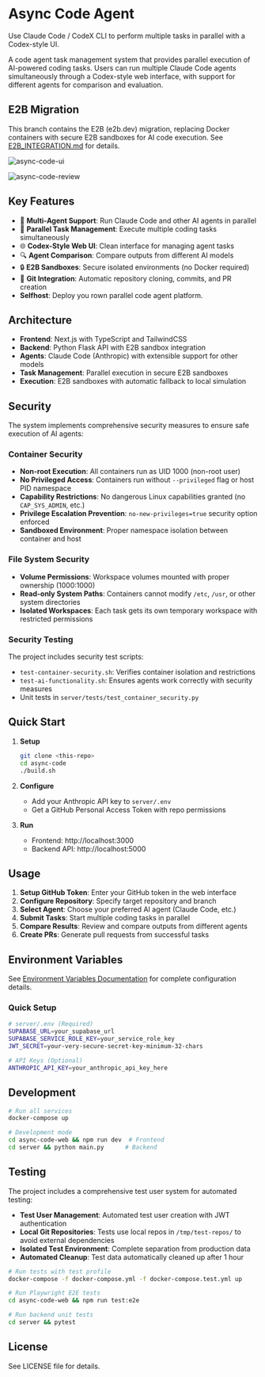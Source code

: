 # Async Code Agent

Use Claude Code / CodeX CLI to perform multiple tasks in parallel with a Codex-style UI.

A code agent task management system that provides parallel execution of AI-powered coding tasks. Users can run multiple Claude Code agents simultaneously through a Codex-style web interface, with support for different agents for comparison and evaluation.

## E2B Migration

This branch contains the E2B (e2b.dev) migration, replacing Docker containers with secure E2B sandboxes for AI code execution. See [E2B_INTEGRATION.md](server-e2b/E2B_INTEGRATION.md) for details.

![async-code-ui](https://github.com/user-attachments/assets/e490c605-681a-4abb-a440-323e15f1a90d)


![async-code-review](https://github.com/user-attachments/assets/bbf71c82-636c-487b-bb51-6ad0b393c2ef)


## Key Features

- 🤖 **Multi-Agent Support**: Run Claude Code and other AI agents in parallel
- 🔄 **Parallel Task Management**: Execute multiple coding tasks simultaneously  
- 🌐 **Codex-Style Web UI**: Clean interface for managing agent tasks
- 🔍 **Agent Comparison**: Compare outputs from different AI models
- 🔒 **E2B Sandboxes**: Secure isolated environments (no Docker required)
- 🔗 **Git Integration**: Automatic repository cloning, commits, and PR creation
- **Selfhost**: Deploy you rown parallel code agent platform.

## Architecture

- **Frontend**: Next.js with TypeScript and TailwindCSS
- **Backend**: Python Flask API with E2B sandbox integration
- **Agents**: Claude Code (Anthropic) with extensible support for other models
- **Task Management**: Parallel execution in secure E2B sandboxes
- **Execution**: E2B sandboxes with automatic fallback to local simulation

## Security

The system implements comprehensive security measures to ensure safe execution of AI agents:

### Container Security
- **Non-root Execution**: All containers run as UID 1000 (non-root user)
- **No Privileged Access**: Containers run without `--privileged` flag or host PID namespace
- **Capability Restrictions**: No dangerous Linux capabilities granted (no `CAP_SYS_ADMIN`, etc.)
- **Privilege Escalation Prevention**: `no-new-privileges=true` security option enforced
- **Sandboxed Environment**: Proper namespace isolation between container and host

### File System Security
- **Volume Permissions**: Workspace volumes mounted with proper ownership (1000:1000)
- **Read-only System Paths**: Containers cannot modify `/etc`, `/usr`, or other system directories
- **Isolated Workspaces**: Each task gets its own temporary workspace with restricted permissions

### Security Testing
The project includes security test scripts:
- `test-container-security.sh`: Verifies container isolation and restrictions
- `test-ai-functionality.sh`: Ensures agents work correctly with security measures
- Unit tests in `server/tests/test_container_security.py`

## Quick Start

1. **Setup**
   ```bash
   git clone <this-repo>
   cd async-code
   ./build.sh
   ```

2. **Configure**
   - Add your Anthropic API key to `server/.env`
   - Get a GitHub Personal Access Token with repo permissions

3. **Run**
   - Frontend: http://localhost:3000
   - Backend API: http://localhost:5000

## Usage

1. **Setup GitHub Token**: Enter your GitHub token in the web interface
2. **Configure Repository**: Specify target repository and branch
3. **Select Agent**: Choose your preferred AI agent (Claude Code, etc.)
4. **Submit Tasks**: Start multiple coding tasks in parallel
5. **Compare Results**: Review and compare outputs from different agents
6. **Create PRs**: Generate pull requests from successful tasks

## Environment Variables

See [Environment Variables Documentation](docs/ENVIRONMENT_VARIABLES.md) for complete configuration details.

### Quick Setup

```bash
# server/.env (Required)
SUPABASE_URL=your_supabase_url
SUPABASE_SERVICE_ROLE_KEY=your_service_role_key
JWT_SECRET=your-very-secure-secret-key-minimum-32-chars

# API Keys (Optional)
ANTHROPIC_API_KEY=your_anthropic_api_key_here
```


## Development

```bash
# Run all services
docker-compose up

# Development mode
cd async-code-web && npm run dev  # Frontend
cd server && python main.py      # Backend
```

## Testing

The project includes a comprehensive test user system for automated testing:

- **Test User Management**: Automated test user creation with JWT authentication
- **Local Git Repositories**: Tests use local repos in `/tmp/test-repos/` to avoid external dependencies
- **Isolated Test Environment**: Complete separation from production data
- **Automated Cleanup**: Test data automatically cleaned up after 1 hour

```bash
# Run tests with test profile
docker-compose -f docker-compose.yml -f docker-compose.test.yml up

# Run Playwright E2E tests
cd async-code-web && npm run test:e2e

# Run backend unit tests
cd server && pytest
```


## License

See LICENSE file for details.

